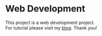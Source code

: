 # Web Development
This project is a web development project.<br>
For tutorial please visit my [blog](https://yshi91.quarto.pub/blog/posts/HW3/hw3.html). Thank you!
